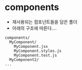 # components

- 재사용되는 컴포넌트들을 담은 폴더
- 아래의 구조에 따른다....

```
components/
  MyComponent/
    MyComponent.jsx
    MyComponent.styles.js
    MyComponent.test.js
  MyComponent2/
...

```

